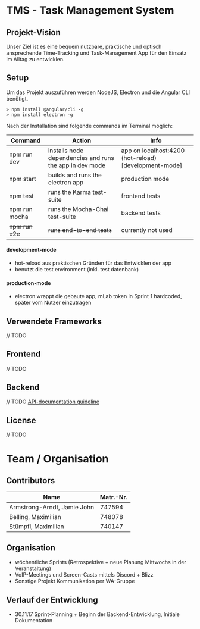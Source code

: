 # TMS - Task Management System

## Projekt-Vision
Unser Ziel ist es eine bequem nutzbare, praktische und optisch ansprechende Time-Tracking und Task-Management App für den Einsatz im Alltag zu entwicklen. 

## Setup
Um das Projekt auszuführen werden NodeJS, Electron und die Angular CLI benötigt. 

```shell
> npm install @angular/cli -g
> npm install electron -g
```

Nach der Installation sind folgende commands im Terminal möglich: 

|Command|Action|Info|
|-------|------|----|
|npm run dev|installs node dependencies and runs the app in dev mode|app on localhost:4200 (hot-reload) [development-mode]|
|npm start|builds and runs the electron app|production mode|
|npm test|runs the Karma test-suite|frontend tests|
|npm run mocha|runs the Mocha-Chai test-suite|backend tests|
|~~npm run e2e~~|~~runs end-to-end tests~~|currently not used|

#### development-mode
- hot-reload aus praktischen Gründen für das Entwicklen der app
- benutzt die test environment (inkl. test datenbank)

#### production-mode
- electron wrappt die gebaute app, mLab token in Sprint 1 hardcoded, später vom Nutzer einzutragen

## Verwendete Frameworks
// TODO

## Frontend
// TODO

## Backend
// TODO [API-documentation guideline](https://gist.github.com/iros/3426278)

## License
// TODO

# Team / Organisation

## Contributors
|Name|Matr.-Nr.|
|----|---------|
|Armstrong-Arndt, Jamie John|747594| 
|Belling, Maximilian|748078|
|Stümpfl, Maximilian|740147| 

## Organisation
- wöchentliche Sprints (Retrospektive + neue Planung Mittwochs in der Veranstaltung)
- VoIP-Meetings und Screen-Casts mittels Discord + Blizz
- Sonstige Projekt Kommunikation per WA-Gruppe

## Verlauf der Entwicklung
- 30.11.17 Sprint-Planning + Beginn der Backend-Entwicklung, Initiale Dokumentation
